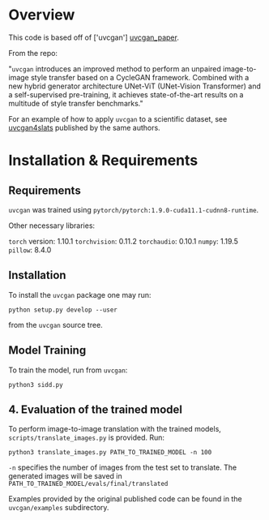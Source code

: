 # Overview

This code is based off of ['uvcgan'] [uvcgan_paper].

From the repo:

"`uvcgan` introduces an improved method to perform an unpaired image-to-image
style transfer based on a CycleGAN framework. Combined with a new hybrid
generator architecture UNet-ViT (UNet-Vision Transformer) and a self-supervised
pre-training, it achieves state-of-the-art results on a multitude of style
transfer benchmarks."

For an example of how to apply `uvcgan` to a scientific dataset, see [uvcgan4slats](https://github.com/LS4GAN/uvcgan4slats) published by the same authors.


# Installation & Requirements

## Requirements

`uvcgan` was trained using
`pytorch/pytorch:1.9.0-cuda11.1-cudnn8-runtime`.

Other necessary libraries:

`torch` version: 1.10.1
`torchvision`: 0.11.2
`torchaudio`: 0.10.1
`numpy`: 1.19.5
`pillow`: 8.4.0

## Installation

To install the `uvcgan` package one may run:
```
python setup.py develop --user
```
from the `uvcgan` source tree.

## Model Training

To train the model, run from `uvcgan`:
```
python3 sidd.py
```

## 4. Evaluation of the trained model

To perform image-to-image translation with the trained models, 
`scripts/translate_images.py` is provided. Run:
```
python3 translate_images.py PATH_TO_TRAINED_MODEL -n 100
```
`-n` specifies the number of images from the test set to
translate. The generated images will be saved in
`PATH_TO_TRAINED_MODEL/evals/final/translated`

Examples provided by the original published code can be found in the `uvcgan/examples` subdirectory.




[cyclegan_repo]: https://github.com/junyanz/pytorch-CycleGAN-and-pix2pix
[benchmarking_repo]: https://github.com/LS4GAN/benchmarking
[uvcgan_paper]: https://arxiv.org/abs/2203.02557
[pretrained_models]: https://zenodo.org/record/6336010


